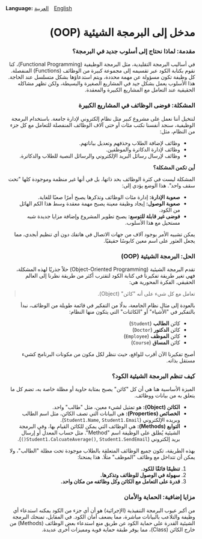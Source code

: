 ﻿<div style="text-align: left;">
<strong>Language:</strong>
<a href="?lang=ar" style="margin-right:10px;">العربية</a>
<a href="?lang=en">English</a>
</div>

<!-- بداية المحتوى العربي -->
<div id="arabic-content" dir="rtl" style="text-align: right;">

# مدخل إلى البرمجة الشيئية (OOP)

### مقدمة: لماذا نحتاج إلى أسلوب جديد في البرمجة؟

في أساليب البرمجة التقليدية، مثل البرمجة الوظيفية (Functional Programming)، كنا نقوم بكتابة الكود عبر تقسيمه إلى مجموعة كبيرة من الوظائف (Functions) المنفصلة. كل وظيفة تكون مسؤولة عن مهمة محددة، ويتم استدعاؤها بشكل متسلسل عند الحاجة. هذا الأسلوب يعمل بشكل جيد في المشاريع الصغيرة والبسيطة، ولكن تظهر مشاكله الحقيقية عند التعامل مع المشاريع الكبيرة والمعقدة.

### المشكلة: فوضى الوظائف في المشاريع الكبيرة

لنتخيل أننا نعمل على مشروع كبير مثل نظام إلكتروني لإدارة جامعة. باستخدام البرمجة الوظيفية، سنجد أنفسنا نكتب مئات أو حتى آلاف الوظائف المنفصلة للتعامل مع كل جزء من النظام، مثل:

* وظائف لإضافة الطلاب وحذفهم وتعديل بياناتهم.
* وظائف لإدارة الدكاترة والموظفين.
* وظائف لإرسال رسائل البريد الإلكتروني والرسائل النصية للطلاب والدكاترة.

<strong>أين تكمن المشكلة؟</strong>

المشكلة ليست في كثرة الوظائف بحد ذاتها، بل في أنها غير منظمة وموجودة كلها "تحت سقف واحد". هذا الوضع يؤدي إلى:
* <strong>صعوبة الإدارة:</strong> إدارة مئات الوظائف وتذكرها يصبح أمرًا صعبًا للغاية.
* <strong>صعوبة الوصول:</strong> إيجاد وظيفة معينة يصبح مهمة معقدة وسط هذا الكم الهائل من الكود.
* <strong>فوضى غير قابلة للتوسع:</strong> يصبح تطوير المشروع وإضافة مزايا جديدة شبه مستحيل مع هذا الأسلوب.

يمكن تشبيه الأمر بوجود آلاف من جهات الاتصال في هاتفك دون أي تنظيم أبجدي، مما يجعل العثور على اسم معين كابوسًا حقيقيًا.

### الحل: البرمجة الشيئية (OOP)

تقدم البرمجة الشيئية (Object-Oriented Programming) حلاً جذريًا لهذه المشكلة، فهي تغير طريقة تفكيرنا في كتابة الكود لتقترب أكثر من طريقة نظرنا إلى العالم الحقيقي. الفكرة المحورية هي:

<blockquote>تعامل مع كل شيء على أنه "كائن" (Object).</blockquote>

بالعودة إلى مثال نظام الجامعة، بدلًا من التفكير في قائمة طويلة من الوظائف، نبدأ بالتفكير في "الأشياء" أو "الكائنات" التي يتكون منها النظام:
* كائن <strong>الطالب</strong> (<code>Student</code>)
* كائن <strong>الدكتور</strong> (<code>Doctor</code>)
* كائن <strong>الموظف</strong> (<code>Employee</code>)
* كائن <strong>المساق</strong> (<code>Course</code>)

أصبح تفكيرنا الآن أقرب للواقع، حيث ننظر لكل مكون من مكونات البرنامج كشيء مستقل بذاته.

### كيف تنظم البرمجة الشيئية الكود؟

الميزة الأساسية هنا هي أن كل "كائن" يصبح بمثابة حاوية أو مظلة خاصة به، تضم كل ما يتعلق به من بيانات ووظائف.

* <strong>الكائن (Object):</strong> هو تمثيل لشيء معين، مثل "طالب" واحد.
* <strong>الخصائص (Properties):</strong> هي البيانات التي تصف الكائن، مثل اسم الطالب وبريده الإلكتروني (<code>Student1.Name</code>, <code>Student1.Email</code>).
* <strong>التوابع (Methods):</strong> هي الوظائف التي يمكن للكائن القيام بها، وفي البرمجة الشيئية يُطلق على الوظيفة اسم "Method". مثل حساب المعدل أو إرسال بريد إلكتروني (<code>Student1.CalcuateAverage()</code>, <code>Student1.SendEmail()</code>).

بهذه الطريقة، تكون جميع الوظائف المتعلقة بالطلاب موجودة تحت مظلة "الطالب"، ولا يمكن أن تتداخل مع وظائف "الموظف" مثلًا. هذا يمنحنا:

1. <strong>تنظيمًا فائقًا للكود.</strong>
2. <strong>سهولة في الوصول للوظائف وتذكرها.</strong>
3. <strong>قدرة على التعامل مع الكائن وكل وظائفه من مكان واحد.</strong>

### مزايا إضافية: الحماية والأمان

من أكبر عيوب البرمجة التنفيذية (الإجرائية) هو أن أي جزء من الكود يمكنه استدعاء أي وظيفة والتلاعب بالبيانات مباشرة، مما يضعف أمان الكود. في المقابل، تمنحك البرمجة الشيئية القدرة على حماية الكود عن طريق منع استدعاء بعض الوظائف (Methods) من خارج الكائن (Class)، مما يوفر طبقة حماية قوية ومميزات أخرى عديدة.

</div>

<!-- بداية المحتوى الإنجليزي -->
<div id="english-content" dir="ltr" style="text-align: left; display:none;">

# Introduction to Object-Oriented Programming (OOP)

### Introduction: Why do we need a new programming paradigm?

In traditional programming paradigms, such as Functional Programming, code is written by dividing it into a large number of separate functions. Each function is responsible for a specific task and is called sequentially when needed. This approach works well for small and simple projects, but its real problems appear when dealing with large and complex projects.

### The problem: Function chaos in large projects

Imagine working on a large project like an electronic university management system. Using functional programming, you would end up writing hundreds or even thousands of separate functions to handle every part of the system, such as:

* Functions to add, delete, and edit student data.
* Functions to manage professors and employees.
* Functions to send emails and text messages to students and professors.

<strong>Where is the problem?</strong>

The problem is not the number of functions itself, but that they are unorganized and all exist "under one roof". This leads to:
* <strong>Difficult management:</strong> Managing hundreds of functions and remembering them becomes extremely difficult.
* <strong>Difficult access:</strong> Finding a specific function becomes a complex task amid this huge amount of code.
* <strong>Unscalable chaos:</strong> Developing the project and adding new features becomes nearly impossible with this approach.

It's like having thousands of contacts in your phone without any alphabetical organization, making finding a specific name a real nightmare.

### The solution: Object-Oriented Programming (OOP)

Object-Oriented Programming (OOP) offers a radical solution to this problem, changing the way we think about writing code to be closer to how we view the real world. The central idea is:

<blockquote>Treat everything as an "Object".</blockquote>

Returning to the university system example, instead of thinking of a long list of functions, we start thinking about the "things" or "objects" that make up the system:
* <strong>Student</strong> object (<code>Student</code>)
* <strong>Professor</strong> object (<code>Doctor</code>)
* <strong>Employee</strong> object (<code>Employee</code>)
* <strong>Course</strong> object (<code>Course</code>)

Now our thinking is closer to reality, as we see each component of the program as an independent entity.

### How does OOP organize code?

The main advantage here is that each "object" becomes a container or umbrella for everything related to it, including data and functions.

* <strong>Object:</strong> Represents a specific thing, like a single student.
* <strong>Properties:</strong> The data that describes the object, such as the student's name and email (<code>Student1.Name</code>, <code>Student1.Email</code>).
* <strong>Methods:</strong> The functions the object can perform. In OOP, a function is called a "Method", such as calculating the average or sending an email (<code>Student1.CalcuateAverage()</code>, <code>Student1.SendEmail()</code>).

This way, all functions related to students are under the "Student" umbrella and cannot interfere with "Employee" functions, for example. This gives us:

1. <strong>Superior code organization.</strong>
2. <strong>Ease of accessing and remembering functions.</strong>
3. <strong>Ability to handle the object and all its functions from one place.</strong>

### Additional advantages: Protection and security

One of the biggest drawbacks of procedural programming is that any part of the code can call any function and manipulate data directly, weakening code security. In contrast, OOP gives you the ability to protect code by preventing some methods from being called from outside the class, providing a strong protection layer and many other advantages.

</div>

<script>
  // Simple language switcher
  const urlParams = new URLSearchParams(window.location.search);
  const lang = urlParams.get('lang') || 'ar';
  document.getElementById('arabic-content').style.display = lang === 'ar' ? 'block' : 'none';
  document.getElementById('english-content').style.display = lang === 'en' ? 'block' : 'none';
</script>